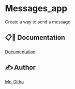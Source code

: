 # Messages_app
Create a way to send a message

## 📋🎇 Documentation

[Documentation](https://github.com/Mo-Ditha/Robotic_Application/blob/main/code.ino)

## ✍ Author

[Mo-Ditha](https://github.com/Mo-Ditha)
